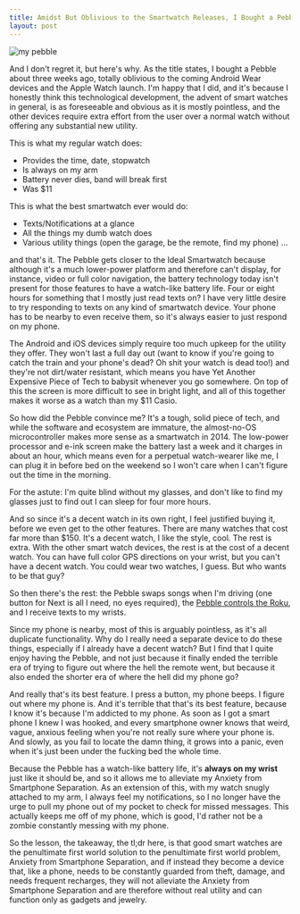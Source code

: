 ```yaml
---
title: Amidst But Oblivious to the Smartwatch Releases, I Bought a Pebble.
layout: post
---
```

![my pebble](https://33.media.tumblr.com/a5c4e72c8f077325760db58efc553a53/tumblr_nc101kWbdW1r4vpxqo1_1280.jpg)

And I don't regret it, but here's why.
As the title states, I bought a Pebble about three weeks ago, totally oblivious to the coming Android Wear devices and the Apple Watch launch. I'm happy that I did, and it's because I honestly think this technological development, the advent of smart watches in general, is as foreseeable and obvious as it is mostly pointless, and the other devices require extra effort from the user over a normal watch without offering any substantial new utility.

This is what my regular watch does:
- Provides the time, date, stopwatch
- Is always on my arm
- Battery never dies, band will break first
- Was $11

This is what the best smartwatch ever would do:
- Texts/Notifications at a glance
- All the things my dumb watch does
- Various utility things (open the garage, be the remote, find my phone)
...


and that's it. The Pebble gets closer to the Ideal Smartwatch because although it's a much lower-power platform and therefore can't display, for instance, video or full color navigation, the battery technology today isn't present for those features to have a watch-like battery life. Four or eight hours for something that I mostly just read texts on? I have very little desire to try responding to texts on any kind of smartwatch device. Your phone has to be nearby to even receive them, so it's always easier to just respond on my phone.

The Android and iOS devices simply require too much upkeep for the utility they offer. They won't last a full day out (want to know if you're going to catch the train and your phone's dead? Oh shit your watch is dead too!) and they're not dirt/water resistant, which means you have Yet Another Expensive Piece of Tech to babysit whenever you go somewhere. On top of this the screen is more difficult to see in bright light, and all of this together makes it worse as a watch than my $11 Casio.

So how did the Pebble convince me? It's a tough, solid piece of tech, and while the software and ecosystem are immature, the almost-no-OS microcontroller makes more sense as a smartwatch in 2014. The low-power processor and e-ink screen make the battery last a week and it charges in about an hour, which means even for a perpetual watch-wearer like me, I can plug it in before bed on the weekend so I won't care when I can't figure out the time in the morning.

For the astute: I'm quite blind without my glasses, and don't like to find my glasses just to find out I can sleep for four more hours.

And so since it's a decent watch in its own right, I feel justified buying it, before we even get to the other features. There are many watches that cost far more than $150. It's a decent watch, I like the style, cool. The rest is extra. With the other smart watch devices, the rest is at the cost of a decent watch. You can have full color GPS directions on your wrist, but you can't have a decent watch. You could wear two watches, I guess. But who wants to be that guy?

So then there's the rest: the Pebble swaps songs when I'm driving (one button for Next is all I need, no eyes required), the [Pebble controls the Roku](https://www.youtube.com/watch?v=tllwOBfGrTw), and I receive texts to my wrists.

Since my phone is nearby, most of this is arguably pointless, as it's all duplicate functionality. Why do I really need a separate device to do these things, especially if I already have a decent watch? But I find that I quite enjoy having the Pebble, and not just because it finally ended the terrible era of trying to figure out where the hell the remote went, but because it also ended the shorter era of where the hell did my phone go?

And really that's its best feature. I press a button, my phone beeps. I figure out where my phone is. And it's terrible that that's its best feature, because I know it's because I'm addicted to my phone. As soon as I got a smart phone I knew I was hooked, and every smartphone owner knows that weird, vague, anxious feeling when you're not really sure where your phone is. And slowly, as you fail to locate the damn thing, it grows into a panic, even when it's just been under the fucking bed the whole time.

Because the Pebble has a watch-like battery life, it's **always on my wrist** just like it should be, and so it allows me to alleviate my Anxiety from Smartphone Separation. As an extension of this, with my watch snugly attached to my arm, I always feel my notifications, so I no longer have the urge to pull my phone out of my pocket to check for missed messages. This actually keeps me off of my phone, which is good, I'd rather not be a zombie constantly messing with my phone.

So the lesson, the takeaway, the tl;dr here, is that good smart watches are the penultimate first world solution to the penultimate first world problem, Anxiety from Smartphone Separation, and if instead they become a device that, like a phone, needs to be constantly guarded from theft, damage, and needs frequent recharges, they will not alleviate the Anxiety from Smartphone Separation and are therefore without real utility and can function only as gadgets and jewelry.
